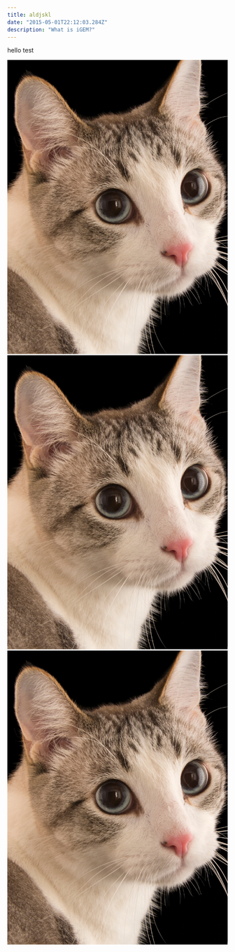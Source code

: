 ```yaml
---
title: aldjskl
date: "2015-05-01T22:12:03.284Z"
description: "What is iGEM?"
---
```


hello test


![Cat](./cat.png)
![Cat](./cat.png)
![Cat](./cat.png)


